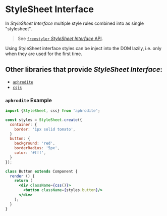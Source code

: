 # StyleSheet Interface

In *StyleSheet Interface* multiple style rules combined into as single "stylesheet".

> See [`freestyler` *StyleSheet Interface* API](../../StyleSheet.md).

Using StyleSheet interface styles can be inject into the DOM lazily, i.e. only when they are used for the first time.


## Other libraries that provide *StyleSheet Interface*:

  - [`aphrodite`][lib-aphrodite]
  - [`csjs`][lib-csjs]

[lib-aphrodite]: https://github.com/Khan/aphrodite
[lib-csjs]: https://github.com/rtsao/csjs


### `aphrodite` Example

```jsx
import {StyleSheet, css} from 'aphrodite';

const styles = StyleSheet.create({
  container: {
    border: '1px solid tomato',
  }
  button: {
    background: 'red',
    borderRadius: '5px',
    color: '#fff',
  }
});

class Button extends Component {
  render () {
    return (
      <div className={css()}>
        <button className={styles.button}/>
      </div>
    );
  }
}
```
